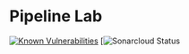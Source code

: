 # Pipeline Lab
<a href="https://snyk.io//test/github/connexta/pipeline-lab?targetFile=pom.xml"><img src="https://snyk.io//test/github/connexta/pipeline-lab/badge.svg?targetFile=pom.xml" alt="Known Vulnerabilities" data-canonical-src="https://snyk.io//test/github/connexta/pipeline-lab?targetFile=pom.xml" style="max-width:100%;"></a>
[![Sonarcloud Status](https://sonarcloud.io/dashboard?id=pipeline-lab)
